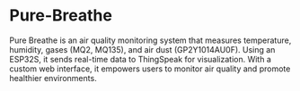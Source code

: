 # Pure-Breathe
Pure Breathe is an air quality monitoring system that measures temperature, humidity, gases (MQ2, MQ135), and air dust (GP2Y1014AU0F). Using an ESP32S, it sends real-time data to ThingSpeak for visualization. With a custom web interface, it empowers users to monitor air quality and promote healthier environments.
